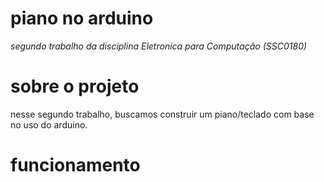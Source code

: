 # piano no arduino
*segundo trabalho da disciplina Eletronica para Computação (SSC0180)*

# sobre o projeto
nesse segundo trabalho, buscamos construir um piano/teclado com base no uso do arduino. 

# funcionamento
